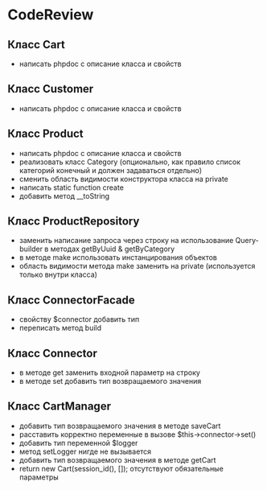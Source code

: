 # CodeReview
 
## Класс Cart
- написать phpdoc с описание класса и свойств

## Класс Customer
- написать phpdoc с описание класса и свойств

## Класс Product
- написать phpdoc с описание класса и свойств
- реализовать класс Category (опционально, как правило список категорий конечный и должен задаваться отдельно)
- сменить область видимости конструктора класса на private
- написать static function create
- добавить метод __toString

## Класс ProductRepository
- заменить написание запроса через строку на использование Query-builder в методах getByUuid & getByCategory
- в методе make использовать инстанцирования объектов
- область видимости метода make заменить на private (используется только внутри класса)

## Класс ConnectorFacade
- свойству $connector добавить тип
- переписать метод build

## Класс Connector
- в методе get заменить входной параметр на строку
- в методе set добавить тип возвращаемого значения

## Класс CartManager
- добавить тип возвращаемого значения в методе saveCart
- расставить корректно переменные в вызове $this->connector->set()
- добавить тип переменной $logger
- метод setLogger нигде не вызывается
- добавить тип возвращаемого значения в методе getCart
- return new Cart(session_id(), []); отсутствуют обязательные параметры
